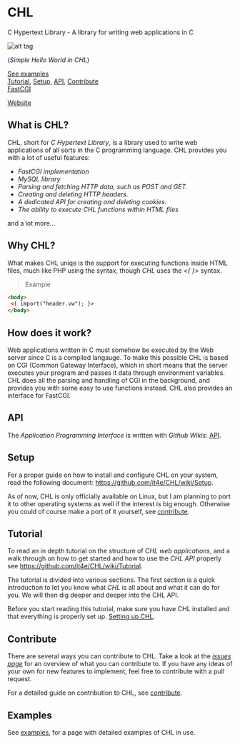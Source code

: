 # CHL
C Hypertext Library - A library for writing web applications in C

![alt tag](http://s7.postimg.org/n8kgxv53v/chl_helloworld.png)

 (*Simple Hello World in CHL*)

[See examples](https://github.com/it4e/CHL/wiki/Examples)<br />
[Tutorial](https://github.com/it4e/CHL/wiki/Tutorial), 
[Setup](https://github.com/it4e/CHL/wiki/Setup), 
[API](https://github.com/it4e/CHL/wiki), 
[Contribute](https://github.com/it4e/CHL/wiki/Contribute)<br />
[FastCGI](https://github.com/it4e/CHL/wiki/FastCGI)

[Website](http://it4e.github.io/CHL)

## What is CHL?

CHL, short for *C Hypertext Library*, is a library used to write web applications of all sorts in the C programming language. CHL provides you with a lot of useful features:

> 
  - *FastCGI implementation*
  - *MySQL library*
  - *Parsing and fetching HTTP data, such as POST and GET.*
  - *Creating and deleting HTTP headers.*
  - *A dedicated API for creating and deleting cookies.*
  - *The ability to execute CHL functions within HTML files*

and a lot more...

## Why CHL?

What makes CHL uniqe is the support for executing functions inside HTML files, much like PHP using the *<?php ?>* syntax, though *CHL* uses the *<{ }>* syntax.

> Example

```html
<body>
 <{ import("header.vw"); }>
</body>
```

## How does it work?

Web applications written in C must somehow be executed by the Web server since C is a compiled langauge. To make this possible CHL is based on CGI (Common Gateway Interface), which in short means that the server executes your program and passes it data through environment variables. CHL does all the parsing and handling of CGI in the background, and provides you with some easy to use functions instead. CHL also provides an interface for FastCGI.

## API

The *Application Programming Interface* is written with *Github Wikis*: [API](https://github.com/it4e/CHL/wiki).

## Setup

For a proper guide on how to install and configure CHL on your system, read the following document: https://github.com/it4e/CHL/wiki/Setup.

As of now, CHL is only officially available on Linux, but I am planning to port it to other operating systems as well if the interest is big enough. Otherwise you could of course make a port of it yourself, see [contribute](https://github.com/it4e/CHL/wiki/Contribute).

## Tutorial

To read an in depth tutorial on the structure of *CHL web applications*, and a walk through on how to get started and how to use the *CHL API* properly see https://github.com/it4e/CHL/wiki/Tutorial.

The tutorial is divided into various sections. The first section is a quick introduction to let you know what *CHL* is all about and what it can do for you. We will then dig deeper and deeper into the CHL API.

Before you start reading this tutorial, make sure you have CHL installed and that everything is properly set up. [Setting up CHL](https://github.com/it4e/CHL/wiki/Setup).


## <a name="contribute">Contribute</a>

There are several ways you can contribute to CHL. Take a look at the [*issues page*](https://github.com/it4e/CHL/issues) for an overview of what you can contribute to. If you have any ideas of your own for new features to implement, feel free to contribute with a pull request.

For a detailed guide on contribution to CHL, see [contribute](https://github.com/it4e/CHL/wiki/Contribute).

## <a name="examples">Examples</a>

See [examples](https://github.com/it4e/CHL/wiki/Examples), for a page with detailed examples of CHL in use.
